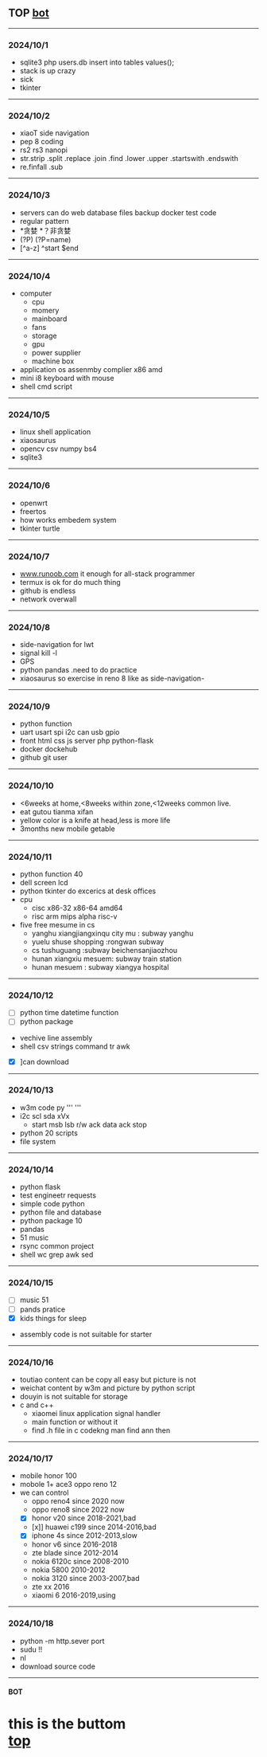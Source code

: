 ## TOP [bot](#bot)
---
### 2024/10/1
- sqlite3 php users.db insert into tables values();
- stack is up crazy
- sick 
- tkinter
---
### 2024/10/2
- xiaoT side navigation
- pep 8 coding
- rs2 rs3 nanopi
- str.strip .split .replace .join .find .lower .upper .startswith .endswith
- re.finfall .sub
---
### 2024/10/3
- servers can do web database files backup docker test code
- regular pattern 
- *贪婪 *？非贪婪
- (?P<name>) (?P=name)
- [^a-z] ^start $end
---
### 2024/10/4
- computer
	- cpu
    - momery
    - mainboard
    - fans
    - storage
    - gpu
    - power supplier
    - machine box
- application os assenmby complier x86 amd 
- mini i8 keyboard with mouse
- shell cmd script
---
### 2024/10/5
- linux shell application
- xiaosaurus
- opencv csv numpy bs4
- sqlite3
---
### 2024/10/6
- openwrt
- freertos
- how works embedem system
- tkinter turtle
---
### 2024/10/7
- www.runoob.com it enough for all-stack programmer
- termux is ok for do much thing
- github is endless
- network overwall
---
### 2024/10/8
- side-navigation for lwt 
- signal kill -l
- GPS
- python pandas .need to do  practice
- xiaosaurus so exercise in reno 8 like as side-navigation-
---
### 2024/10/9
- python function 
- uart usart spi i2c can usb gpio
- front html css js  server php python-flask
- docker dockehub
- github git user
---
### 2024/10/10
- <6weeks at home,<8weeks within zone,<12weeks common live.
- eat gutou tianma xifan
- yellow color is a knife at head,less is more life
- 3months new mobile getable
--- 
### 2024/10/11
- python function 40
- dell screen lcd 
- python tkinter do excerics at desk offices
- cpu 
	- cisc x86-32 x86-64 amd64
    - risc arm mips alpha risc-v
- five free mesume in cs
	- yanghu xiangjiangxinqu city mu : subway yanghu
    - yuelu shuse shopping :rongwan subway
    - cs tushuguang :subway beichensanjiaozhou
    - hunan xiangxiu mesuem: subway train station
    - hunan mesuem : subway xiangya hospital 
---
### 2024/10/12
- [ ] python time datetime function
- [ ] python package
- vechive line assembly
- shell csv strings  command tr awk
- [x] ]can download
---
### 2024/10/13
- w3m code py ''' '''
- i2c scl sda xVx  
   - start msb lsb r/w ack data ack stop
- python 20 scripts
- file system
---
### 2024/10/14
- python flask
- test engineetr requests
- simple code python
- python file and database
- python package 10
- pandas 
- 51 music 
- rsync common project
- shell wc grep awk sed 
---
### 2024/10/15
- [ ] music 51
- [ ] pands pratice
- [x] kids things for sleep 
- assembly code is not suitable for starter
---
### 2024/10/16
- toutiao content can be copy all easy but picture is not
- weichat content by  w3m and picture by python script 
- douyin is not suitable for storage
- c and c++
	- xiaomei linux application signal handler
    - main function or without it
    - find .h file in c codekng man find ann then
---
### 2024/10/17
- mobile honor 100
- mobole 1+ ace3  oppo reno 12
- we can control
	- oppo reno4 since 2020 now
    - oppo reno8 since 2022 now
    - [x] honor v20 since 2018-2021,bad
    - [x]] huawei c199 since 2014-2016,bad
    - [x] iphone 4s since 2012-2013,slow
    - honor v6 since 2016-2018
    - zte blade since 2012-2014
    - nokia 6120c since 2008-2010
    - nokia 5800 2010-2012
    - nokia 3120 since 2003-2007,bad
    - zte xx 2016
    - xiaomi 6 2016-2019,using
---
### 2024/10/18
- python -m http.sever port
- sudu !!
- nl
- download source code
---
#### BOT    
this is the buttom   
[top](#top)
===========
